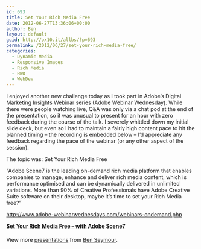 ```yaml
---
id: 693
title: Set Your Rich Media Free
date: 2012-06-27T13:36:06+00:00
author: Ben
layout: default
guid: http://ox10.it/allbs/?p=693
permalink: /2012/06/27/set-your-rich-media-free/
categories:
  - Dynamic Media
  - Responsive Images
  - Rich Media
  - RWD
  - WebDev
---
```

I enjoyed another new challenge today as I took part in Adobe&#8217;s Digital Marketing Insights Webinar series (Adobe Webinar Wednesday). While there were people watching live, Q&A was only via a chat pod at the end of the presentation, so it was unusual to present for an hour with zero feedback during the course of the talk. I severely whittled down my initial slide deck, but even so I had to maintain a fairly high content pace to hit the planned timing &#8211; the recording is embedded below &#8211; I&#8217;d appreciate any feedback regarding the pace of the webinar (or any other aspect of the session).

The topic was: Set Your Rich Media Free

&#8220;Adobe Scene7 is the leading on-demand rich media platform that enables companies to manage, enhance and deliver rich media content, which is performance optimised and can be dynamically delivered in unlimited variations. More than 90% of Creative Professionals have Adobe Creative Suite software on their desktop, maybe it&#8217;s time to set your Rich Media free?&#8221;



<a title="Adobe Webinar Wednesday" href="http://www.adobe-webinarwednesdays.com/webinars-ondemand.php" target="_blank">http://www.adobe-webinarwednesdays.com/webinars-ondemand.php</a>

<strong style="display: block; margin: 12px 0 4px;"><a title="Set Your Rich Media Free - with Adobe Scene7" href="http://www.slideshare.net/benseymour/set-your-rich-media-free-with-adobe-scene7">Set Your Rich Media Free &#8211; with Adobe Scene7</a></strong>

<div id="__ss_13481553" style="width: 425px;">
  </p> 
  
  <div style="padding: 5px 0 12px;">
    View more <a href="http://www.slideshare.net/">presentations</a> from <a href="http://www.slideshare.net/benseymour">Ben Seymour</a>.
  </div>
</div>